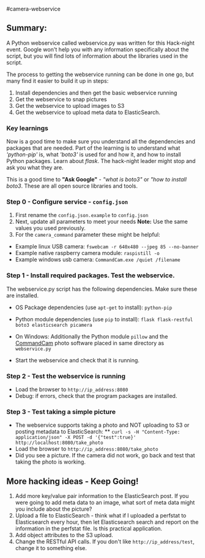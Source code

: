 #camera-webservice

## Summary: 
A Python webservice called webservice.py was written for this Hack-night event.  Google won't help you with any information specifically about the script, but you will find lots of information about the libraries used in the script.  

The process to getting the webservice running can be done in one go, but many find it easier to build it up in steps:

1. Install dependencies and then get the basic webservice running
2. Get the webservice to snap pictures
3. Get the webservice to upload images to S3
4. Get the webservice to upload meta data to ElasticSearch.

### Key learnings
Now is a good time to make sure you understand all the dependencies and packages that are needed.  Part of the learning is to understand what *'python-pip'* is, what *'boto3'* is used for and how it, and how to install Python packages.  Learn about *flask*.  The hack-night leader might stop and ask you what they are.

This is a good time to **"Ask Google"** - *"what is boto3"* or *"how to install boto3*.  These are all open source libraries and tools.    

### Step 0 - Configure service - `config.json` ###
1. First rename the `config.json.example` to `config.json`
2. Next, update all parameters to meet your needs
**Note:** Use the same values you used previously.  
3. For the `camera_command` parameter these might be helpful:
  * Example linux USB camera: `fswebcam -r 640x480 --jpeg 85 --no-banner`
  * Example native raspberry camera module: `raspistill -o`
  * Example windows usb camera: `CommandCam.exe /quiet /filename`

### Step 1 - Install required packages.  Test the webservice.
The webservice.py script has the following dependencies. Make sure these are installed.

* OS Package dependencies (use `apt-get` to install): `python-pip` 
* Python module dependencies (use `pip` to install): `flask flask-restful boto3 elasticsearch picamera`
* On Windows: Additionally the Python module `pillow` and the [CommandCam](https://batchloaf.wordpress.com/commandcam/) photo software placed in same directory as `webservice.py`

* Start the webservice and check that it is running.

### Step 2 - Test the webservice is running
* Load the browser to `http://ip_address:8080`
* Debug: if errors, check that the program packages are installed.

### Step 3 - Test taking a simple picture
* The webservice supports taking a photo and NOT uploading to S3 or posting metadata to ElasticSearch:
** `curl -s -H "Content-Type: application/json" -X POST -d '{"test":true}' http://localhost:8080/take_photo`
* Load the browser to `http://ip_address:8080/take_photo`
* Did you see a picture.  If the camera did not work, go back and test that taking the photo is working.

## More hacking ideas - Keep Going!
1. Add more key/value pair information to the ElasticSearch post.  If you were going to add meta data to an image, what sort of meta data might you include about the picture?
2. Upload a file to ElasticSearch - think what if I uploaded a perfstat to Elasticsearch every hour, then let Elasticsearch search and report on the information in the perfstat file.  Is this practical application.
3. Add object attributes to the S3 upload.  
4. Change the RESTful API calls.  If you don't like `http://ip_address/test`, change it to something else. 